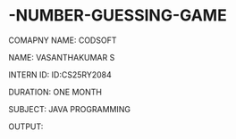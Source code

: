 # -NUMBER-GUESSING-GAME 

COMAPNY NAME: CODSOFT

NAME: VASANTHAKUMAR S

INTERN ID: ID:CS25RY2084 

DURATION: ONE MONTH 

SUBJECT: JAVA PROGRAMMING 

OUTPUT:

<!-- Failed to upload "Online C++ Compiler - Programiz - Google Chrome 2025-01-31 19-56-32.mp4" -->

